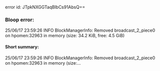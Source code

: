 error id: JTpkNXGGTaqBlbCs91AbsQ==
### Bloop error:

25/06/17 23:59:26 INFO BlockManagerInfo: Removed broadcast_2_piece0 on hpomen:32963 in memory (size: 34.2 KiB, free: 4.5 GiB)
#### Short summary: 

25/06/17 23:59:26 INFO BlockManagerInfo: Removed broadcast_2_piece0 on hpomen:32963 in memory (size:...